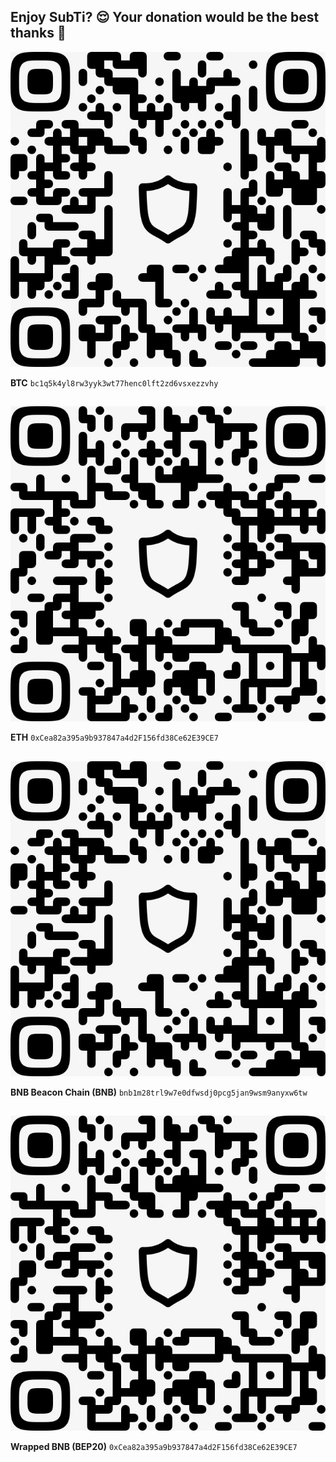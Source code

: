 ## Enjoy SubTi? 😌 Your donation would be the best thanks 💚
![bc1q5k4yl8rw3yyk3wt77henc0lft2zd6vsxezzvhy](https://github.com/Stefan-SubTi/subti/raw/main/wallet/bnb.png)

**BTC** `bc1q5k4yl8rw3yyk3wt77henc0lft2zd6vsxezzvhy`
##
![bc1q5k4yl8rw3yyk3wt77henc0lft2zd6vsxezzvhy](https://github.com/Stefan-SubTi/subti/raw/main/wallet/eth.png)

**ETH** `0xCea82a395a9b937847a4d2F156fd38Ce62E39CE7`
##
![bc1q5k4yl8rw3yyk3wt77henc0lft2zd6vsxezzvhy](https://github.com/Stefan-SubTi/subti/raw/main/wallet/bnb.png)

**BNB Beacon Chain (BNB)** `bnb1m28trl9w7e0dfwsdj0pcg5jan9wsm9anyxw6tw`
##
![bc1q5k4yl8rw3yyk3wt77henc0lft2zd6vsxezzvhy](https://github.com/Stefan-SubTi/subti/raw/main/wallet/wbnb.png)

**Wrapped BNB (BEP20)** `0xCea82a395a9b937847a4d2F156fd38Ce62E39CE7`
